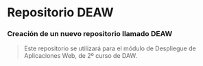 # Repositorio DEAW

### Creación de un nuevo repositorio llamado DEAW

> Este repositorio se utilizará para el módulo de Despliegue de Aplicaciones Web, de 2º curso de DAW.
